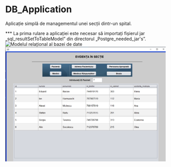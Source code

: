 # DB_Application
Aplicație simplă de managementul unei secții dintr-un spital.

*** La prima rulare a aplicației este necesar să importați fișierul jar „sql_resultSetToTableModel” din directorul „Postgre_needed_jar's”.
![Modelul relațional al bazei de date](https://github.com/SergiuVoloc/DB_Application/blob/master/Modelul%20rela%C8%9Bional.png)
![Modelul relațional al bazei de date](https://github.com/SergiuVoloc/DB_Application/blob/master/GUI.png)
